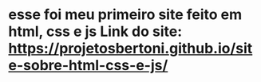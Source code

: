 # esse foi meu primeiro site feito em html, css e js Link do site: https://projetosbertoni.github.io/site-sobre-html-css-e-js/
